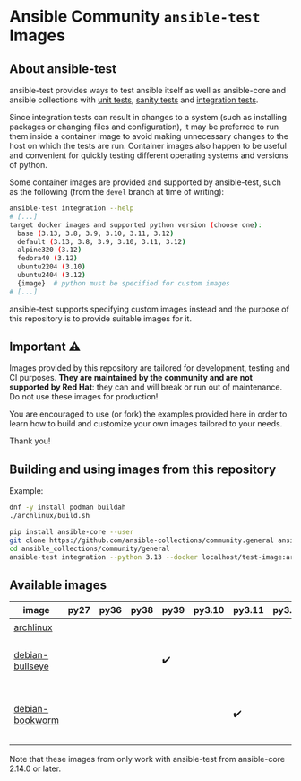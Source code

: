 # Ansible Community `ansible-test` Images

## About ansible-test

ansible-test provides ways to test ansible itself as well as ansible-core and ansible collections with [unit tests](https://docs.ansible.com/ansible/latest/dev_guide/testing_units.html#testing-units), [sanity tests](https://docs.ansible.com/ansible/latest/dev_guide/testing_sanity.html#testing-sanity) and [integration tests](https://docs.ansible.com/ansible/latest/dev_guide/testing_integration.html#testing-integration).

Since integration tests can result in changes to a system (such as installing packages or changing files and configuration), it may be preferred to run them inside a container image to avoid making unnecessary changes to the host on which the tests are run.
Container images also happen to be useful and convenient for quickly testing different operating systems and versions of python.

Some container images are provided and supported by ansible-test, such as the following (from the `devel` branch at time of writing):

```bash
ansible-test integration --help
# [...]
target docker images and supported python version (choose one):
  base (3.13, 3.8, 3.9, 3.10, 3.11, 3.12)
  default (3.13, 3.8, 3.9, 3.10, 3.11, 3.12)
  alpine320 (3.12)
  fedora40 (3.12)
  ubuntu2204 (3.10)
  ubuntu2404 (3.12)
  {image}  # python must be specified for custom images
# [...]
```

ansible-test supports specifying custom images instead and the purpose of this repository is to provide suitable images for it.

## Important ⚠️

Images provided by this repository are tailored for development, testing and CI purposes.
**They are maintained by the community and are not supported by Red Hat**: they can and will break or run out of maintenance.
Do not use these images for production!

You are encouraged to use (or fork) the examples provided here in order to learn how to build and customize your own images tailored to your needs.

Thank you!

## Building and using images from this repository

Example:

```bash
dnf -y install podman buildah
./archlinux/build.sh

pip install ansible-core --user
git clone https://github.com/ansible-collections/community.general ansible_collections/community/general
cd ansible_collections/community/general
ansible-test integration --python 3.13 --docker localhost/test-image:archlinux ini_file
```

## Available images

| image             | py27 | py36 | py38 | py39 | py3.10 | py3.11 | py3.12 | py3.13 | Notes                                       |
|-------------------|------|------|------|------|--------|--------|--------|--------|---------------------------------------------|
| [archlinux]       |      |      |      |      |        |        |        |   ✔️    |                                             |
| [debian-bullseye] |      |      |      |  ✔️   |        |        |        |        | Based on [ubuntu2004 ansible-test image]    |
| [debian-bookworm] |      |      |      |      |        |   ✔️    |        |        | Based on debian-bullseye ansible-test image |


Note that these images from only work with ansible-test from ansible-core 2.14.0 or later.

[archlinux]: https://quay.io/ansible-community/test-image:archlinux
[debian-bullseye]: https://quay.io/ansible-community/test-image:debian-bullseye
[debian-bookworm]: https://quay.io/ansible-community/test-image:debian-bookworm

[ubuntu2004 ansible-test image]: https://github.com/ansible/distro-test-containers/blob/c4fe28818f5a33b675652637e3057bafe50039ee/ubuntu2004-test-container/Dockerfile
